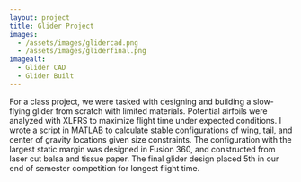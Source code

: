 ```yaml
---
layout: project
title: Glider Project
images:
  - /assets/images/glidercad.png
  - /assets/images/gliderfinal.png
imagealt:
  - Glider CAD
  - Glider Built
---
```

For a class project, we were tasked with designing and building a slow-flying glider from scratch with limited materials. Potential airfoils were analyzed with XLFRS to maximize flight time under expected conditions. I wrote a script in MATLAB to calculate stable configurations of wing, tail, and center of gravity locations given size constraints. The configuration with the largest static margin was designed in Fusion 360, and constructed from laser cut balsa and tissue paper. The final glider design placed 5th in our end of semester competition for longest flight time.
